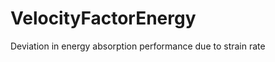 VelocityFactorEnergy
====================

Deviation in energy absorption performance due to strain rate
